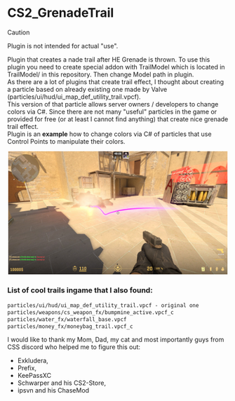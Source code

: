 # CS2_GrenadeTrail
> [!CAUTION]
> Plugin is not intended for actual "use".


Plugin that creates a nade trail after HE Grenade is thrown. To use this plugin you need to create special addon with TrailModel which is located in TrailModel/ in this repository. Then change Model path in plugin.<br>
As there are a lot of plugins that create trail effect, I thought about creating a particle based on already existing one made by Valve (particles/ui/hud/ui_map_def_utility_trail.vpcf).<br> This version of that particle allows server owners / developers to change colors via C#. Since there are not many "useful" particles in the game or provided for free (or at least I cannot find anything) that create nice grenade trail effect.<br>Plugin is an **example** how to change colors via C# of particles that use Control Points to manipulate their colors.<br>

<p align="center">
    <img src="image/pic.jpg" width="500">
</p>

### List of cool trails ingame that I also found:
```
particles/ui/hud/ui_map_def_utility_trail.vpcf - original one
particles/weapons/cs_weapon_fx/bumpmine_active.vpcf_c
particles/water_fx/waterfall_base.vpcf
particles/money_fx/moneybag_trail.vpcf_c
```

I would like to thank my Mom, Dad, my cat and most importantly guys from CSS discord who helped me to figure this out:
- Exkludera,
- Prefix,
- KeePassXC
- Schwarper and his CS2-Store,
- ipsvn and his ChaseMod

